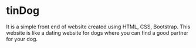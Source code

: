 # tinDog
It is a simple front end of website created using HTML, CSS, Bootstrap. This website is like a dating website for dogs where you can find
a good partner for your dog.
